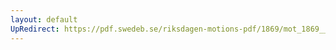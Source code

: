```yaml
---
layout: default
UpRedirect: https://pdf.swedeb.se/riksdagen-motions-pdf/1869/mot_1869__ak__00168.pdf
---
```

